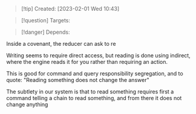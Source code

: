 
>[!tip] Created: [2023-02-01 Wed 10:43]

>[!question] Targets: 

>[!danger] Depends: 

Inside a covenant, the reducer can ask to re

Writing seems to require direct access, but reading is done using indirect, where the engine reads it for you rather than requiring an action.

This is good for command and query responsibility segregation, and to quote: "Reading something does not change the answer"

The subtlety in our system is that to read something requires first a command telling a chain to read something, and from there it does not change anything